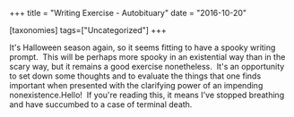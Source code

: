 +++
title = "Writing Exercise - Autobituary"
date = "2016-10-20"

[taxonomies]
tags=["Uncategorized"]
+++

It's Halloween season again, so it seems fitting to have a spooky writing prompt.  This will be perhaps more spooky in an existential way than in the scary way, but it remains a good exercise nonetheless.  It's an opportunity to set down some thoughts and to evaluate the things that one finds important when presented with the clarifying power of an impending nonexistence.Hello!  If you're reading this, it means I've stopped breathing and have succumbed to a case of terminal death.
